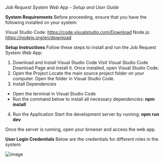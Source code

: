 *Job Request System Web App - Setup and User Guide*

**System Requirements**
Before proceeding, ensure that you have the following installed on your system:

Visual Studio Code: https://code.visualstudio.com/Download
Node.js: https://nodejs.org/en/download

**Setup Instructions**
Follow these steps to install and run the Job Request System Web App:

1. Download and Install Visual Studio Code
Visit Visual Studio Code Download Page and install it.
Once installed, open Visual Studio Code.
2. Open the Project
Locate the main source project folder on your computer.
Open the folder in Visual Studio Code.
3. Install Dependencies
- Open the terminal in Visual Studio Code
- Run the command below to install all necessary dependencies:
**npm install**
4. Run the Application
Start the development server by running:
**npm run dev**

Once the server is running, open your browser and access the web app.

**User Login Credentials**
Below are the credentials for different roles in the system:

![image](https://github.com/user-attachments/assets/66e68bf9-c8c5-4534-a399-96e9367c4214)


